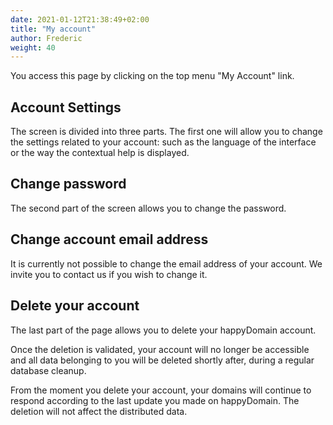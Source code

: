 ```yaml
---
date: 2021-01-12T21:38:49+02:00
title: "My account"
author: Frederic
weight: 40
---
```


You access this page by clicking on the top menu "My Account" link.

## Account Settings

The screen is divided into three parts. The first one will allow you to change the settings related to your account: such as the language of the interface or the way the contextual help is displayed.


## Change password

The second part of the screen allows you to change the password.


## Change account email address

It is currently not possible to change the email address of your account. We invite you to contact us if you wish to change it.


## Delete your account

The last part of the page allows you to delete your happyDomain account.

Once the deletion is validated, your account will no longer be accessible and all data belonging to you will be deleted shortly after, during a regular database cleanup.

From the moment you delete your account, your domains will continue to respond according to the last update you made on happyDomain. The deletion will not affect the distributed data.
